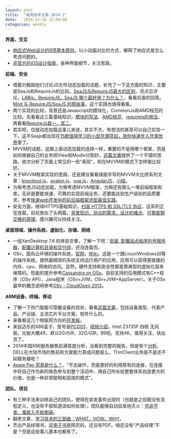 ```yaml
---
layout: post
title:  "每周技术文章 2014.1"
date:   2014-11-16 12:00:00
categories: weekly
---
```

**界面、交互**

* [响应式Web设计的9项基本原则](http://www.woshipm.com/pd/119337.html)，以小动画对比的方式，解释了响应式是怎么考虑问题的。
* [非官方的iOS设计指南](http://www.woshipm.com/pd/119610.html)，各种界面细节，关注思路。

**前端、安全**

* 借着刘毓超他们讨论JS文件动态加载的话题，补充了一下这方面的知识，主要是SeaJs和RequireJs的比较。[SeaJS与RequireJS最大的区别](http://www.douban.com/note/283566440/)，亮点见评论。[LABjs、RequireJS、SeaJS 哪个最好用？为什么？](http://www.zhihu.com/question/20342350)，看看后面的回答。[Mod 与 RequireJS/SeaJS 的那些事](http://fex.baidu.com/blog/2014/04/fis-modjs-requirejs-seajs/)，这个实践也值得看看。
* 两个实现的比较，背景还是Javascript的模块化，CommonJs和AMD规范的比较。先看看这三篇基础知识，[模块的写法](http://www.ruanyifeng.com/blog/2012/10/javascript_module.html)、[AMD规范](http://www.ruanyifeng.com/blog/2012/10/asynchronous_module_definition.html)、[requirejs的用法](http://www.ruanyifeng.com/blog/2012/11/require_js.html)。再看看[RequireJs其一、其二](http://cyj.me/why-seajs/requirejs/)。
* 其实吧，仅就动态加载这事儿来说，其实不大，有想法的甚至可以自己实现一下。这不Seajs都出现在[15款值得学习的小型开源项目，带你快速步入开源世界](http://www.techug.com/15-simple-opensource-projects)里了。
* MVVM的话题，这跟上面动态加载的选择一样，重要的不是用哪个框架，而是如何根据自己的业务把View和Modle分割好。[这篇文章](https://github.com/xufei/ng-control/issues/2)提供了一个不错的思路，依次分析了页面上常见的一些“表现”，和在MVVM的模式下怎样做比较好。
* 关于MVVM框架实现的思路，还是建议看看侯振宇写的MVVM大比拼系列文章：[knockout.js](http://www.cnblogs.com/sskyy/p/3677550.html)，[avalon.js](http://www.cnblogs.com/sskyy/p/3679572.html)，[vue.js](http://www.cnblogs.com/sskyy/p/3695003.html)，[AngularJS](http://www.cnblogs.com/sskyy/p/3709649.html)，[小结](http://www.cnblogs.com/sskyy/p/3709740.html)。
* 为嘛考虑JS动态加载，为嘛考虑MVVM框架，为嘛还有那么一堆前端框架和库，无非是要能快速、可靠的实现前端业务，还要能达到生产级别的品质要求，参考[快速web开发中的前后端框架选型最佳实践](http://www.cnblogs.com/sskyy/p/3498273.html)。
* 安全方面，继续HTTPS基础知识，[扫盲 HTTPS 和 SSL/TLS 协议](http://program-think.blogspot.com/2014/11/https-ssl-tls-0.html)，这系列正在连载，目前放出了头两篇，[背景知识、协议的需求、设计的难点](http://program-think.blogspot.com/2014/11/https-ssl-tls-1.html)，[可靠密钥交换的原理](http://program-think.blogspot.com/2014/11/https-ssl-tls-2.html)，感兴趣可以持续关注。

**桌面领域、操作系统、虚拟化、存储、网络**

* 一组XenDesktop 7.6 的体验文章，了解一下吧：[安装, 配置站点和序列号服务器](http://beanxyz.blog.51cto.com/5570417/1579558)，[配置计算机目录和交付组](http://beanxyz.blog.51cto.com/5570417/1580096)，还没连载完。
* OSv，面向云环境的操作系统，[官网](http://osv.io/)，[Wiki](http://en.wikipedia.org/wiki/OSv)。这是一个跟Linux\Windows对等的操作系统，提供最精简的系统支持运行用户的应用，应用可以获得更直接的内存、cpu、网络的访问。显然，硬件支持和安全性都是靠典型的虚拟化层来保障的。性能的提升参考[Cassandra on OSv](http://www.slideshare.net/dmarti1111/osv-at-cassandra-summit)。目前支持的应用模式有C++程序（OSv API）、Java程序（OSv+JVM、OSv+JVM+AppServer）。关于OSv最早的概念说明参考[OSv - CloudOpen 2013](https://docs.google.com/presentation/d/11mxUl8PBDQ3C4QyeHBT8BcMPGzqk-C8bV1Fw8xLgwSI/edit#slide=id.g20185cee_0_48)。

**ARM设备、终端、移动**

* 了解一下热门智能可穿戴设备的现状，看看[这篇文章](http://m.huxiu.com/article/101824/1.html)，包括设备类型、代表产品、产业链、主流芯片平台方案、软件什么的。
* 来看看这几个物联网方向的[开发板](http://www.leiphone.com/news/201411/4MmuQFHI4ow1LaYC.html)。
* 来自迈乐的X86盒子，型号是[PCG03](http://en.mele.cn/products/show/34.htm)，[视频介绍](https://www.youtube.com/watch?v=0i0GxWhu5KA)，Intel Z3735F 四核 无风扇，光板大概49$，默认2G内存，32G闪存，99$吧。支持4K，值得关注，快出货了。
* 2014中国X86服务器售前满意度分析，没看到完整的报告，但是有个[分析](http://mp.weixin.qq.com/s?__biz=MjM5NzUzNjgwMQ==&mid=201242246&idx=1&sn=e34ddb4b815bb2241016824f71e73019#rd)，DELL在大陆市场的售前和方案能力真成问题是么，ThinClient业务是不是还不如服务器呢？
* [Apple Pay 究竟是什么？](http://zhuanlan.zhihu.com/wxiluo/19879908)，“不去破环，而是更好的利用原有的连接，在连接中将自己作为新的角色参与到整个活动中，用自己所长给整套体系创造更大的价值，也是一种非常聪明和高效的模式”。

**团队、项目**

* 有三种手法来训练自己的团队，使得在突发事件出现时（也就是之前既没有流程定义，也没有干部知道该如何处理），团队能够自动自发地灭火：[穷追不舍、事故入手和倒逼](http://www.cnblogs.com/zhengyun_ustc/p/3methods.html)。
* 翻老文章，[学习技术的三部曲：WHAT、HOW、WHY](http://program-think.blogspot.com/2009/02/study-technology-in-three-steps.html)。
* 杰出产品经理书，这[电子书](http://tangjie.me/shu)是网页的，还没有PDF。咱还没有“产品经理”不是？但是这些事儿基本也都有了。

